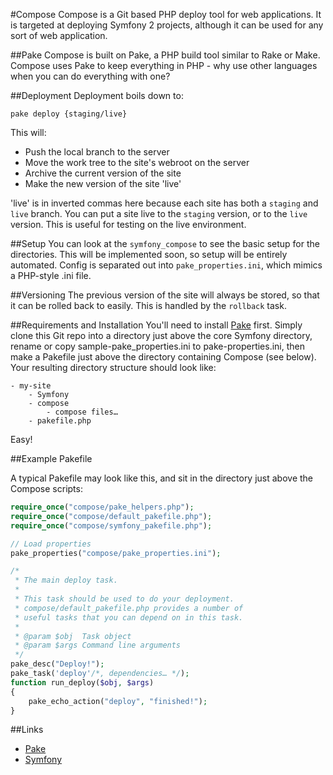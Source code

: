 #Compose
Compose is a Git based PHP deploy tool for web applications. It is targeted at deploying Symfony 2 projects, although it can be used for any sort of web application.

##Pake
Compose is built on Pake, a PHP build tool similar to Rake or Make. Compose uses Pake to keep everything in PHP - why use other languages when you can do everything with one?

##Deployment
Deployment boils down to:

```
pake deploy {staging/live}
```

This will:

- Push the local branch to the server
- Move the work tree to the site's webroot on the server
- Archive the current version of the site
- Make the new version of the site 'live'

'live' is in inverted commas here because each site has both a `staging` and `live` branch. You can put a site live to the `staging` version, or to the `live` version. This is useful for testing on the live
environment.

##Setup
You can look at the `symfony_compose` to see the basic setup for the directories. This will be implemented soon, so setup will be entirely automated. Config is separated out into `pake_properties.ini`, which mimics a PHP-style .ini file.

##Versioning
The previous version of the site will always be stored, so that it can be rolled back to easily. This is handled by the `rollback` task.

##Requirements and Installation
You'll need to install [Pake](https://github.com/indeyets/pake "Pake") first. Simply clone this Git repo into a directory just above the core Symfony directory, rename or copy sample-pake_properties.ini to pake-properties.ini, then make a Pakefile just above the directory containing Compose (see below). Your resulting directory structure should look like:

```
- my-site
    - Symfony
    - compose
        - compose files…
    - pakefile.php
```

Easy!

##Example Pakefile

A typical Pakefile may look like this, and sit in the directory just above the Compose scripts:

```php
require_once("compose/pake_helpers.php");
require_once("compose/default_pakefile.php");
require_once("compose/symfony_pakefile.php");

// Load properties
pake_properties("compose/pake_properties.ini");

/*
 * The main deploy task.
 *
 * This task should be used to do your deployment.
 * compose/default_pakefile.php provides a number of
 * useful tasks that you can depend on in this task.
 *
 * @param $obj  Task object
 * @param $args Command line arguments
 */
pake_desc("Deploy!");
pake_task('deploy'/*, dependencies… */);
function run_deploy($obj, $args)
{
    pake_echo_action("deploy", "finished!");
}
```

##Links

- [Pake](https://github.com/indeyets/pake "Pake")
- [Symfony](http://symfony.com/ "Symfony")

